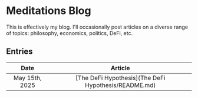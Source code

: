 # Meditations Blog

This is effectively my blog. I'll occasionally post articles on a diverse range of topics:
philosophy, economics, politics, DeFi, etc.

## Entries

| Date | Article |
|:--:|:--:|
| May 15th, 2025 | [The DeFi Hypothesis](The DeFi Hypothesis/README.md) |
